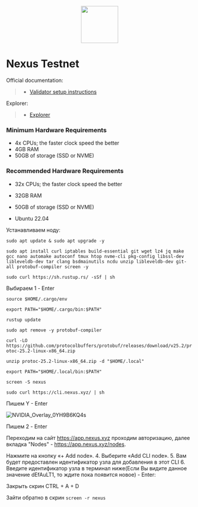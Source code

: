 <p align="center">
  <img height="100" height="auto" src="https://github.com/user-attachments/assets/38110fe2-ba0e-42a6-985e-4aa9b7cc9d06">
</p>

# Nexus Testnet

Official documentation:
>- [Validator setup instructions](https://docs.nexus.xyz)

Explorer:
>- [Explorer]()

### Minimum Hardware Requirements
 - 4x CPUs; the faster clock speed the better
 - 4GB RAM
 - 50GB of storage (SSD or NVME)

### Recommended Hardware Requirements 
 - 32x CPUs; the faster clock speed the better
 - 32GB RAM
 - 50GB of storage (SSD or NVME)

 - Ubuntu 22.04

Устанавливаем ноду:

``sudo apt update & sudo apt upgrade -y``

``sudo apt install curl iptables build-essential git wget lz4 jq make gcc nano automake autoconf tmux htop nvme-cli pkg-config libssl-dev libleveldb-dev tar clang bsdmainutils ncdu unzip libleveldb-dev git-all protobuf-compiler screen -y``

``sudo curl https://sh.rustup.rs/ -sSf | sh``

Выбираем 1 - Enter

``source $HOME/.cargo/env``

``export PATH="$HOME/.cargo/bin:$PATH"``

``rustup update``

``sudo apt remove -y protobuf-compiler``

``curl -LO https://github.com/protocolbuffers/protobuf/releases/download/v25.2/protoc-25.2-linux-x86_64.zip``

``unzip protoc-25.2-linux-x86_64.zip -d "$HOME/.local"``

``export PATH="$HOME/.local/bin:$PATH"``

``screen -S nexus``

``sudo curl https://cli.nexus.xyz/ | sh``

Пишем Y - Enter

![NVIDIA_Overlay_0YH9B6KQ4s](https://github.com/user-attachments/assets/4cc350f7-663a-4fd1-96da-1e3e6382235b)

Пишем 2 - Enter

Переходим на сайт https://app.nexus.xyz проходим авторизацию, далее вкладка "Nodes" - https://app.nexus.xyz/nodes. 

Нажмите на кнопку «+ Add node».
4. Выберите «Add CLI node».
5. Вам будет предоставлен идентификатор узла для добавления в этот CLI
6. Введите идентификатор узла в терминал ниже(Если Вы видите данное значение dEfAuLT1, то ждите пока появится новое) - Enter:

Закрыть скрин CTRL + A + D

Зайти обратно в скрин ``screen -r nexus``
